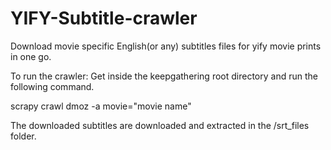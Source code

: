 # YIFY-Subtitle-crawler
Download movie specific English(or any) subtitles files for yify movie prints in one go.

To run the crawler:
Get inside the keepgathering root directory and run the following command.

scrapy crawl dmoz -a movie="movie name"

The downloaded subtitles are downloaded and extracted in the /srt_files folder.